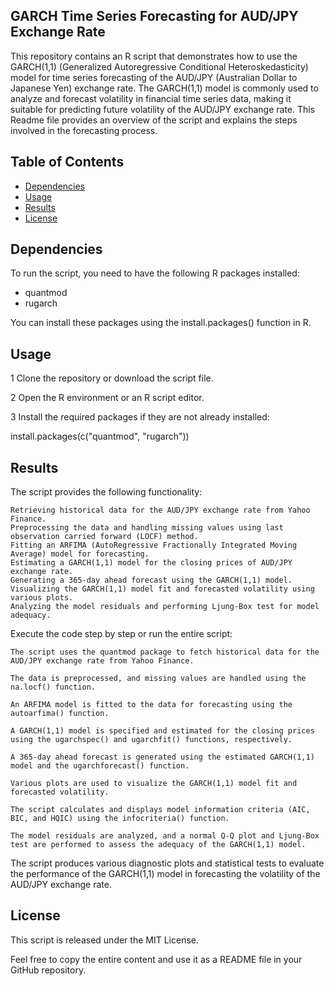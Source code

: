 ## GARCH Time Series Forecasting for AUD/JPY Exchange Rate

This repository contains an R script that demonstrates how to use the GARCH(1,1) (Generalized Autoregressive Conditional Heteroskedasticity) model for time series forecasting of the AUD/JPY (Australian Dollar to Japanese Yen) exchange rate. The GARCH(1,1) model is commonly used to analyze and forecast volatility in financial time series data, making it suitable for predicting future volatility of the AUD/JPY exchange rate. This Readme file provides an overview of the script and explains the steps involved in the forecasting process.

## Table of Contents

- [Dependencies](#dependencies)
- [Usage](#usage)
- [Results](#results)
- [License](#license)

## Dependencies

To run the script, you need to have the following R packages installed:

- quantmod
- rugarch

You can install these packages using the install.packages() function in R.

## Usage

1 Clone the repository or download the script file.

2 Open the R environment or an R script editor.

3 Install the required packages if they are not already installed:

install.packages(c("quantmod", "rugarch"))

## Results

The script provides the following functionality:

    Retrieving historical data for the AUD/JPY exchange rate from Yahoo Finance.
    Preprocessing the data and handling missing values using last observation carried forward (LOCF) method.
    Fitting an ARFIMA (AutoRegressive Fractionally Integrated Moving Average) model for forecasting.
    Estimating a GARCH(1,1) model for the closing prices of AUD/JPY exchange rate.
    Generating a 365-day ahead forecast using the GARCH(1,1) model.
    Visualizing the GARCH(1,1) model fit and forecasted volatility using various plots.
    Analyzing the model residuals and performing Ljung-Box test for model adequacy.

Execute the code step by step or run the entire script:

    The script uses the quantmod package to fetch historical data for the AUD/JPY exchange rate from Yahoo Finance.

    The data is preprocessed, and missing values are handled using the na.locf() function.

    An ARFIMA model is fitted to the data for forecasting using the autoarfima() function.

    A GARCH(1,1) model is specified and estimated for the closing prices using the ugarchspec() and ugarchfit() functions, respectively.

    A 365-day ahead forecast is generated using the estimated GARCH(1,1) model and the ugarchforecast() function.

    Various plots are used to visualize the GARCH(1,1) model fit and forecasted volatility.

    The script calculates and displays model information criteria (AIC, BIC, and HQIC) using the infocriteria() function.

    The model residuals are analyzed, and a normal Q-Q plot and Ljung-Box test are performed to assess the adequacy of the GARCH(1,1) model.

The script produces various diagnostic plots and statistical tests to evaluate the performance of the GARCH(1,1) model in forecasting the volatility of the AUD/JPY exchange rate.

## License

This script is released under the MIT License.

Feel free to copy the entire content and use it as a README file in your GitHub repository.
